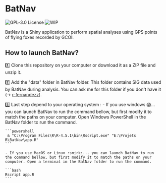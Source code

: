 
BatNav
================

![GPL-3.0
License](https://img.shields.io/badge/License-GPL%20v3.0-blue.svg)
![WIP](https://www.repostatus.org/badges/latest/wip.svg)

BatNav is a Shiny application to perform spatial analyses using GPS points of flying foxes recorded by GCOI.

## How to launch BatNav?

:one: Clone this repository on your computer or download it as a ZIP file and unzip it.

:two: Add the "data" folder in BatNav folder. This folder contains SIG data used by BatNav during analysis. You can ask me for this folder if you don't have it (-> [r-fernandezz](https://github.com/r-fernandezz)).

:three: Last step depend to your operating system :
    - If you use windows :scream:... you can launch BatNav to run the command bellow, but first modify it to match the paths on your computer. Open Windows PowerShell in the BatNav folder to run the command.

    ```powershell
     & "C:\Program Files\R\R-4.5.1\bin\Rscript.exe" "E:\Projets R\BatNav\app.R"
    ```

    - If you use MacOS or Linux :smirk:... you can launch BatNav to run the command bellow, but first modify it to match the paths on your computer. Open a terminal in the BatNav folder to run the command.

    ```bash
    Rscript app.R
    ```

